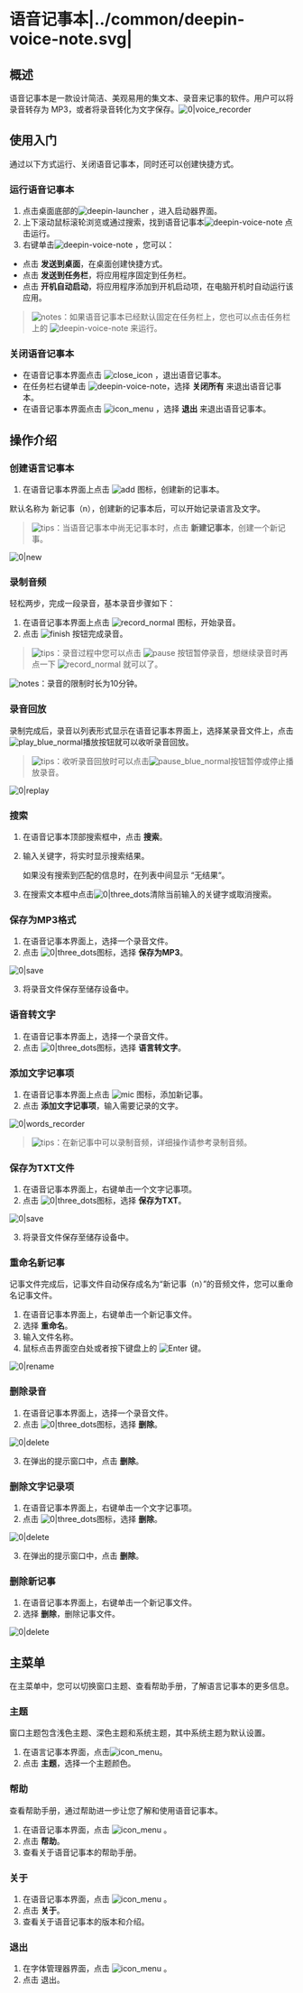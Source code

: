 # 语音记事本|../common/deepin-voice-note.svg|

## 概述

语音记事本是一款设计简洁、美观易用的集文本、录音来记事的软件。用户可以将录音转存为 MP3，或者将录音转化为文字保存。![0|voice_recorder](jpg/note2.jpg)





## 使用入门

通过以下方式运行、关闭语音记事本，同时还可以创建快捷方式。

### 运行语音记事本

1. 点击桌面底部的![deepin-launcher](icon/deepin-launcher.svg) ，进入启动器界面。
2. 上下滚动鼠标滚轮浏览或通过搜索，找到语音记事本![deepin-voice-note](icon/deepin-voice-note.svg) 点击运行。
3. 右键单击![deepin-voice-note](icon/deepin-voice-note.svg) ，您可以：

- 点击 **发送到桌面**，在桌面创建快捷方式。
- 点击 **发送到任务栏**，将应用程序固定到任务栏。
- 点击 **开机自动启动**，将应用程序添加到开机启动项，在电脑开机时自动运行该应用。

> ![notes](icon/notes.svg)：如果语音记事本已经默认固定在任务栏上，您也可以点击任务栏上的 ![deepin-voice-note](icon/deepin-voice-note.svg) 来运行。

### 关闭语音记事本

- 在语音记事本界面点击  ![close_icon](icon/close_icon.svg) ，退出语音记事本。
- 在任务栏右键单击 ![deepin-voice-note](icon/deepin-voice-note.svg)，选择 **关闭所有** 来退出语音记事本。
- 在语音记事本界面点击 ![icon_menu](icon/icon_menu.svg) ，选择 **退出** 来退出语音记事本。



## 操作介绍

### 创建语言记事本

1. 在语音记事本界面上点击 ![add](icon/circlebutton_add2.svg) 图标，创建新的记事本。


  默认名称为 新记事（n），创建新的记事本后，可以开始记录语言及文字。

> ![tips](icon/tips.svg)：当语音记事本中尚无记事本时，点击 **新建记事本**，创建一个新记事。

![0|new](jpg/note.jpg)


### 录制音频

轻松两步，完成一段录音，基本录音步骤如下：

1. 在语音记事本界面上点击 ![record_normal](icon/record_normal.svg) 图标，开始录音。
2. 点击 ![finish](icon/finish_normal.svg) 按钮完成录音。

> ![tips](icon/tips.svg)：录音过程中您可以点击 ![pause](icon/pause_red_normal.svg) 按钮暂停录音，想继续录音时再点一下 ![record_normal](icon/record_normal.svg) 就可以了。

![notes](icon/notes.svg)：录音的限制时长为10分钟。

### 录音回放

录制完成后，录音以列表形式显示在语音记事本界面上，选择某录音文件上，点击![play_blue_normal](icon/play_blue_normal.svg)播放按钮就可以收听录音回放。

> ![tips](icon/tips.svg)：收听录音回放时可以点击![pause_blue_normal](icon/pause_blue_normal.svg)按钮暂停或停止播放录音。

![0|replay](jpg/note2.jpg)



### 搜索

1. 在语音记事本顶部搜索框中，点击 **搜索**。

2. 输入关键字，将实时显示搜索结果。

   如果没有搜索到匹配的信息时，在列表中间显示 “无结果“。

3. 在搜索文本框中点击![0|three_dots](icon/close_normal-2.svg)清除当前输入的关键字或取消搜索。

### 保存为MP3格式

1. 在语音记事本界面上，选择一个录音文件。
2. 点击 ![0|three_dots](icon/more_normal.svg)图标，选择 **保存为MP3**。

![0|save](jpg/toMP3.jpg)

3. 将录音文件保存至储存设备中。


### 语音转文字

1. 在语音记事本界面上，选择一个录音文件。
2. 点击 ![0|three_dots](icon/more_normal.svg)图标，选择 **语言转文字**。



### 添加文字记事项

1. 在语音记事本界面上点击 ![mic](icon/circlebutton_add2.svg) 图标，添加新记事。
2. 点击 **添加文字记事项**，输入需要记录的文字。

![0|words_recorder](jpg/note1.jpg)

> ![tips](icon/tips.svg)：在新记事中可以录制音频，详细操作请参考录制音频。

### 保存为TXT文件

1. 在语音记事本界面上，右键单击一个文字记事项。
2. 点击 ![0|three_dots](icon/more_normal.svg)图标，选择 **保存为TXT**。

![0|save](jpg/toTXT.jpg)

3. 将录音文件保存至储存设备中。


### 重命名新记事

记事文件完成后，记事文件自动保存成名为“新记事（n）”的音频文件，您可以重命名记事文件。

1. 在语音记事本界面上，右键单击一个新记事文件。
2. 选择 **重命名**。
3. 输入文件名称。
4. 鼠标点击界面空白处或者按下键盘上的 ![Enter](icon/Enter.svg) 键。

![0|rename](jpg/rename.jpg)


### 删除录音

1. 在语音记事本界面上，选择一个录音文件。
2. 点击 ![0|three_dots](icon/more_normal.svg)图标，选择 **删除**。

![0|delete](jpg/delete-recorder.jpg)

3. 在弹出的提示窗口中，点击 **删除**。


### 删除文字记录项

1. 在语音记事本界面上，右键单击一个文字记事项。
2. 点击 ![0|three_dots](icon/more_normal.svg)图标，选择 **删除**。

![0|delete](jpg/delete-item.png)

3. 在弹出的提示窗口中，点击 **删除**。


### 删除新记事

1. 在语音记事本界面上，右键单击一个新记事文件。
2. 选择 **删除**，删除记事文件。

![0|delete](jpg/delete-note.jpg)


## 主菜单

在主菜单中，您可以切换窗口主题、查看帮助手册，了解语言记事本的更多信息。

### 主题

窗口主题包含浅色主题、深色主题和系统主题，其中系统主题为默认设置。

1. 在语言记事本界面，点击![icon_menu](icon/icon_menu.svg)。
2. 点击 **主题**，选择一个主题颜色。

### 帮助

查看帮助手册，通过帮助进一步让您了解和使用语音记事本。

1. 在语音记事本界面，点击  ![icon_menu](icon/icon_menu.svg) 。
2. 点击 **帮助**。
3. 查看关于语音记事本的帮助手册。

### 关于

1. 在语音记事本界面，点击  ![icon_menu](icon/icon_menu.svg) 。
2. 点击 **关于**。
3. 查看关于语音记事本的版本和介绍。

### 退出

1. 在字体管理器界面，点击  ![icon_menu](icon/icon_menu.svg)  。
2. 点击 退出。


